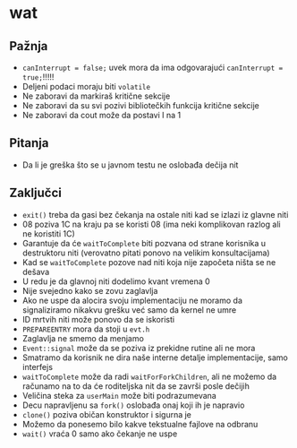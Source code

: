 # wat
## Pažnja
- `canInterrupt = false;` uvek mora da ima odgovarajući `canInterrupt = true;`!!!!!
- Deljeni podaci moraju biti `volatile`
- Ne zaboravi da markiraš kritične sekcije
- Ne zaboravi da su svi pozivi bibliotečkih funkcija kritične sekcije
- Ne zaboravi da cout može da postavi I na 1

## Pitanja
- Da li je greška što se u javnom testu ne oslobađa dečija nit

## Zaključci
- `exit()` treba da gasi bez čekanja na ostale niti kad se izlazi iz glavne niti
- 08 poziva 1C na kraju pa se koristi 08 (ima neki komplikovan razlog ali ne koristiti 1C)
- Garantuje da će `waitToComplete` biti pozvana od strane korisnika u destruktoru niti (verovatno pitati ponovo na velikim konsultacijama)
- Kad se `waitToComplete` pozove nad niti koja nije započeta ništa se ne dešava
- U redu je da glavnoj niti dodelimo kvant vremena 0
- Nije svejedno kako se zovu zaglavlja
- Ako ne uspe da alocira svoju implementaciju ne moramo da signaliziramo nikakvu grešku već samo da kernel ne umre
- ID mrtvih niti može ponovo da se iskoristi
- `PREPAREENTRY` mora da stoji u `evt.h`
- Zaglavlja ne smemo da menjamo
- `Event::signal` može da se poziva iz prekidne rutine ali ne mora
- Smatramo da korisnik ne dira naše interne detalje implementacije, samo interfejs
- `waitToComplete` može da radi `waitForForkChildren`, ali ne možemo da računamo na to da će roditeljska nit da se završi posle dečijih
- Veličina steka za `userMain` može biti podrazumevana
- Decu napravljenu sa `fork()` oslobađa onaj koji ih je napravio
- `clone()` poziva običan konstruktor i sigurna je
- Možemo da ponesemo bilo kakve tekstualne fajlove na odbranu
- `wait()` vraća 0 samo ako čekanje ne uspe
